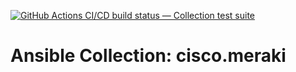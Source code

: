 [![GitHub Actions CI/CD build status — Collection test suite](https://github.com/ansible-collection-migration/cisco.meraki/workflows/Collection%20test%20suite/badge.svg?branch=master)](https://github.com/ansible-collection-migration/cisco.meraki/actions?query=workflow%3A%22Collection%20test%20suite%22)

Ansible Collection: cisco.meraki
=================================================